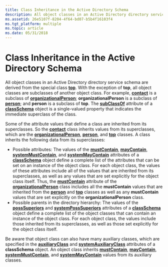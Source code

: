 ```yaml
---
title: Class Inheritance in the Active Directory Schema
description: All object classes in an Active Directory directory service schema are derived from the special class top.
ms.assetid: 26e5107f-8204-4f64-bd07-b5b4f16103f4
ms.tgt_platform: multiple
ms.topic: article
ms.date: 05/31/2018
---
```


# Class Inheritance in the Active Directory Schema

All object classes in an Active Directory directory service schema are derived from the special class [**top**](https://docs.microsoft.com/windows/desktop/ADSchema/c-top). With the exception of **top**, all object classes are subclasses of another object class. For example, [**contact**](https://docs.microsoft.com/windows/desktop/ADSchema/c-contact) is a subclass of [**organizationalPerson**](https://docs.microsoft.com/windows/desktop/ADSchema/c-organizationalperson); **organizationalPerson** is a subclass of [**person**](https://docs.microsoft.com/windows/desktop/ADSchema/c-person); and **person** is a subclass of **top**. The [**subClassOf**](https://docs.microsoft.com/windows/desktop/ADSchema/a-subclassof) attribute of a [**classSchema**](https://docs.microsoft.com/windows/desktop/ADSchema/c-classschema) object is a single-valued property that indicates the immediate superclass of the class.

Some of the attribute values that define a class are inherited from its superclasses. So the [**contact**](https://docs.microsoft.com/windows/desktop/ADSchema/c-contact) class inherits values from its superclasses, which are the [**organizationalPerson**](https://docs.microsoft.com/windows/desktop/ADSchema/c-organizationalperson), [**person**](https://docs.microsoft.com/windows/desktop/ADSchema/c-person), and [**top**](https://docs.microsoft.com/windows/desktop/ADSchema/c-top) classes. A class inherits the following data from its superclasses:

-   Possible attributes: The values of the [**mustContain**](https://docs.microsoft.com/windows/desktop/ADSchema/a-mustcontain), [**mayContain**](https://docs.microsoft.com/windows/desktop/ADSchema/a-maycontain), [**systemMustContain**](https://docs.microsoft.com/windows/desktop/ADSchema/a-systemmustcontain), and [**systemMayContain**](https://docs.microsoft.com/windows/desktop/ADSchema/a-systemmaycontain) attributes of a [**classSchema**](https://docs.microsoft.com/windows/desktop/ADSchema/c-classschema) object define a complete list of the attributes that can be set on an instance of the object class. For each object class, the values of these attributes include all of the values that are inherited from its superclasses, as well as any values that are set explicitly for the object class itself. Thus, the [**mustContain**](https://docs.microsoft.com/windows/desktop/ADSchema/a-mustcontain) attribute of the [**organizationalPerson**](https://docs.microsoft.com/windows/desktop/ADSchema/c-organizationalperson) class includes all the **mustContain** values that are inherited from the [**person**](https://docs.microsoft.com/windows/desktop/ADSchema/c-person) and [**top**](https://docs.microsoft.com/windows/desktop/ADSchema/c-top) classes as well as any **mustContain** values that are set explicitly on the **organizationalPerson** class.
-   Possible parents in the directory hierarchy: The values of the [**possSuperiors**](https://docs.microsoft.com/windows/desktop/ADSchema/a-posssuperiors) and [**systemPossSuperiors**](https://docs.microsoft.com/windows/desktop/ADSchema/a-systemposssuperiors) attributes of a [**classSchema**](https://docs.microsoft.com/windows/desktop/ADSchema/c-classschema) object define a complete list of the object classes that can contain an instance of the object class. For each object class, the values include those inherited from its superclasses, as well as those set explicitly for the object class itself.

Be aware that object class can also have many auxiliary classes, which are specified in the [**auxiliaryClass**](https://docs.microsoft.com/windows/desktop/ADSchema/a-auxiliaryclass) and [**systemAuxiliaryClass**](https://docs.microsoft.com/windows/desktop/ADSchema/a-systemauxiliaryclass) attributes of a **classSchema** object. An object class inherits [**mustContain**](https://docs.microsoft.com/windows/desktop/ADSchema/a-mustcontain), [**mayContain**](https://docs.microsoft.com/windows/desktop/ADSchema/a-maycontain), [**systemMustContain**](https://docs.microsoft.com/windows/desktop/ADSchema/a-systemmustcontain), and [**systemMayContain**](https://docs.microsoft.com/windows/desktop/ADSchema/a-systemmaycontain) values from its auxiliary classes.

 

 




